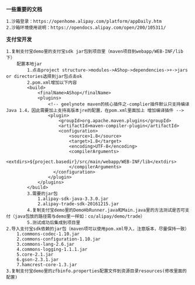 **一些重要的文档**

    1.沙箱登录：https://openhome.alipay.com/platform/appDaily.htm
    2.沙箱环境使用说明：https://opendocs.alipay.com/open/200/105311/

**支付宝开发**
    
    1.复制支付宝demo里的支付宝sdk jar包到项目里（maven项目到webapp/WEB-INF/lib下）
        配置本地jar
            1.点击project structure->modules->AShop->dependencies->+->jars or directories选择到jar包点击ok
            2.pom.xml增加以下内容
            <build>
                <finalName>AShop</finalName>
                <plugins>
                    <!-- geelynote maven的核心插件之-complier插件默认只支持编译Java 1.4，因此需要加上支持高版本jre的配置，在pom.xml里面加上 增加编译插件 -->
                    <plugin>
                        <groupId>org.apache.maven.plugins</groupId>
                        <artifactId>maven-compiler-plugin</artifactId>
                        <configuration>
                            <source>1.8</source>
                            <target>1.8</target>
                            <encoding>UTF-8</encoding>
                            <compilerArguments>
                                <extdirs>${project.basedir}/src/main/webapp/WEB-INF/lib</extdirs>
                            </compilerArguments>
                      </configuration>
                    </plugin>
                </plugins>
            </build>
            3.需要的jar包
                1.alipay-sdk-java-3.3.0.jar
                2.alipay-trade-sdk-20161215.jar
            4.复制支付宝demo里的DemoHbRunner.java和Main.java里的方法测试是否可支付（java包放的路径需与demo里一样如：co/alipay/demo/trade）
            5.测试成功后集成到项目里
    2.导入支付宝sdk依赖的jar包（maven项可以使用pom.xml导入，注意版本，尽量保持一致）
        1.commons-codec-1.10.jar
        2.commons-configuration-1.10.jar
        3.commons-lang-2.6.jar
        4.commons-logging-1.1.1.jar
        5.core-2.1.jar
        6.gson-2.3.1.jar
        7.hamcrest-core-1.3.jar
    3.复制支付宝demo里的zfbinfo.properties配置文件到资源目录resources(修改里面的配置)
